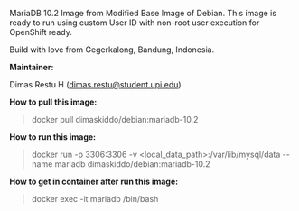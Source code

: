 MariaDB 10.2 Image from Modified Base Image of Debian. This image is ready to run using custom User ID with non-root user execution for OpenShift ready.

Build with love from Gegerkalong, Bandung, Indonesia.

**Maintainer:**

Dimas Restu H (<dimas.restu@student.upi.edu>)

**How to pull this image:**

> docker pull dimaskiddo/debian:mariadb-10.2

**How to run this image:**

> docker run -p 3306:3306 -v <local_data_path>:/var/lib/mysql/data --name mariadb dimaskiddo/debian:mariadb-10.2

**How to get in container after run this image:**

> docker exec -it mariadb /bin/bash
